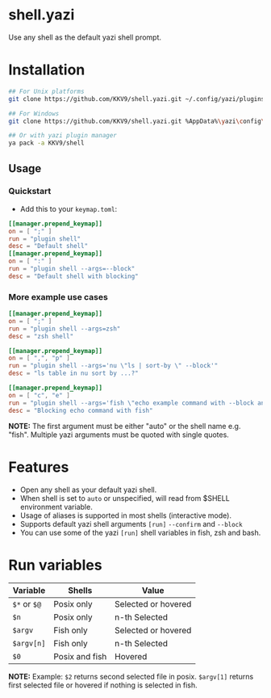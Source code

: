 # shell.yazi

Use any shell as the default yazi shell prompt.

# Installation

```bash
## For Unix platforms
git clone https://github.com/KKV9/shell.yazi.git ~/.config/yazi/plugins/shell.yazi

## For Windows
git clone https://github.com/KKV9/shell.yazi.git %AppData%\yazi\config\plugins\shell.yazi

## Or with yazi plugin manager
ya pack -a KKV9/shell
```

## Usage

### Quickstart

- Add this to your `keymap.toml`:

```toml
[[manager.prepend_keymap]]
on = [ ";" ]
run = "plugin shell"
desc = "Default shell"
[[manager.prepend_keymap]]
on = [ ":" ]
run = "plugin shell --args=--block"
desc = "Default shell with blocking"
```

### More example use cases

```toml
[[manager.prepend_keymap]]
on = [ ";" ]
run = "plugin shell --args=zsh"
desc = "zsh shell"
```

```toml
[[manager.prepend_keymap]]
on = [ ",", "p" ]
run = "plugin shell --args='nu \"ls | sort-by \" --block'"
desc = "ls table in nu sort by ...?"
```

```toml
[[manager.prepend_keymap]]
on = [ "c", "e" ]
run = "plugin shell --args='fish \"echo example command with --block and --confirm flags ; read c\" --block --confirm'"
desc = "Blocking echo command with fish"
```

**NOTE:** The first argument must be either "auto" or the shell name e.g. "fish". Multiple yazi arguments must be quoted with single quotes.

# Features

- Open any shell as your default yazi shell.
- When shell is set to `auto` or unspecified, will read from $SHELL environment variable.
- Usage of aliases is supported in most shells (interactive mode).
- Supports default yazi shell arguments `[run]` `--confirm` and `--block`
- You can use some of the yazi `[run]` shell variables in fish, zsh and bash. 

# Run variables

| Variable      | Shells        | Value              |
| ------------- | ------------- | ------------------ |
| `$*` or `$@`  | Posix only    | Selected or hovered|
| `$n`          | Posix only    | n-th Selected      |
| `$argv`       | Fish only     | Selected or hovered|
| `$argv[n]`    | Fish only     | n-th Selected      |
| `$0`          | Posix and fish| Hovered            |

**NOTE:** Example: `$2` returns second selected file in posix. `$argv[1]` returns first selected file or hovered if nothing is selected in fish.
